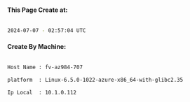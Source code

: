 
   
#### This Page Create at:

```bash

2024-07-07 - 02:57:04 UTC

```

#### Create By Machine:

```bash

Host Name : fv-az984-707

platform  : Linux-6.5.0-1022-azure-x86_64-with-glibc2.35

Ip Local  : 10.1.0.112

```

